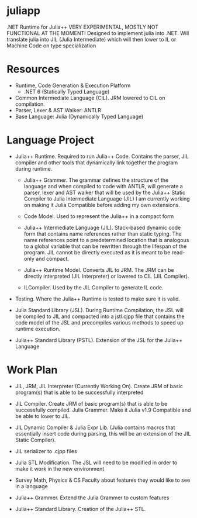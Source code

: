 # juliapp
.NET Runtime for Julia++
VERY EXPERIMENTAL, MOSTLY NOT FUNCTIONAL AT THE MOMENT!
Designed to implement julia into .NET. Will translate julia into JIL (Julia Intermediate) which will then lower to IL or Machine Code on type specialization

# Resources
* Runtime, Code Generation & Execution Platform 
  * .NET 6 (Statically Typed Language)
* Common Intermediate Language (CIL). JRM lowered to CIL on compilation.
* Parser, Lexer & AST Walker: ANTLR 
* Base Language: Julia (Dynamically Typed Language) 

# Language Project
* Julia++ Runtime. Required to run Julia++ Code. Contains the parser, JIL compiler and other tools that dynamically link together the program during runtime. 

  * Julia++ Grammer. The grammar defines the structure of the language and when compiled to code with ANTLR, will generate a parser, lexer and AST walker that will be used by the Julia++ Static Compiler to Julia Intermediate Language (JIL) I am currently working on making it Julia Compatible before adding my own extensions.

  * Code Model. Used to represent the Julia++ in a compact form

  * Julia++ Intermediate Language (JIL). Stack-based dynamic code form that contains name references rather than static typing. The name references point to a predetermined location that is analogous to a global variable that can be rewritten through the lifespan of the program. JIL cannot be directly executed as it is meant to be read-only and compact.

  * Julia++ Runtime Model. Converts JIL to JRM. The JRM can be directly interpreted (JIL Interpreter) or lowered to CIL (JIL Compiler). 

  * ILCompiler. Used by the JIL Compiler to generate IL code.

* Testing. Where the Julia++ Runtime is tested to make sure it is valid.

* Julia Standard Library (JSL). During Runtime Compilation, the JSL will be compiled to JIL and compacted into a jstl.cjpp file that contains the code model of the JSL and precompiles various methods to speed up runtime execution.

* Julia++ Standard Library (PSTL). Extension of the JSL for the Julia++ Language

# Work Plan
* JIL, JRM, JIL Interpreter (Currently Working On). Create JRM of basic program(s) that is able to be successfully interpreted

* JIL Compiler.  Create JRM of basic program(s) that is able to be successfully compiled.
Julia Grammer. Make it Julia v1.9 Compatible and be able to lower to JIL.

* JIL Dynamic Compiler & Julia Expr Lib. (Julia contains macros that essentially insert code during parsing, this will be an extension of the JIL Static Compiler).

* JIL serializer to .cjpp files

* Julia STL Modification. The JSL will need to be modified in order to make it work in the new environment

* Survey Math, Physics & CS Faculty about features they would like to see in a language

* Julia++ Grammer. Extend the Julia Grammer to custom features

* Julia++ Standard Library. Creation of the Julia++ STL. 



